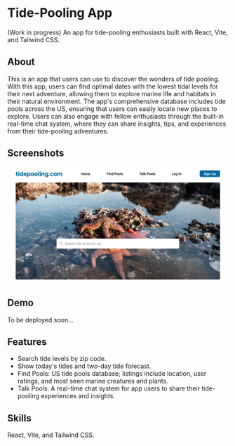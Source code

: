 # Tide-Pooling App

(Work in progress) An app for tide-pooling enthusiasts built with React, Vite, and Tailwind CSS.


## About

This is an app that users can use to discover the wonders of tide pooling. With this app, users can find optimal dates with the lowest tidal levels for their next adventure, allowing them to explore marine life and habitats in their natural environment. The app's comprehensive database includes tide pools across the US, ensuring that users can easily locate new places to explore. Users can also engage with fellow enthusiasts through the built-in real-time chat system, where they can share insights, tips, and experiences from their tide-pooling adventures.


## Screenshots

![App Screenshot](/images/screenshot.png)


## Demo

To be deployed soon...


## Features

- Search tide levels by zip code.
- Show today's tides and two-day tide forecast.
- Find Pools: US tide pools database; listings include location, user ratings, and most seen marine creatures and plants.
- Talk Pools: A real-time chat system for app users to share their tide-pooling experiences and insights.


## Skills
React, Vite, and Tailwind CSS.
